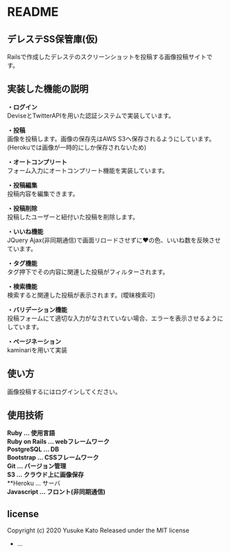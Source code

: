 # README

## **デレステSS保管庫(仮)**  
Railsで作成したデレステのスクリーンショットを投稿する画像投稿サイトです。

## **実装した機能の説明**   

**・ログイン**  
DeviseとTwitterAPIを用いた認証システムで実装しています。

**・投稿**  
画像を投稿します。画像の保存先はAWS S3へ保存されるようにしています。(Herokuでは画像が一時的にしか保存されないため)

**・オートコンプリート**  
フォーム入力にオートコンプリート機能を実装しています。

**・投稿編集**  
投稿内容を編集できます。

**・投稿削除**  
投稿したユーザーと紐付いた投稿を削除します。

**・いいね機能**  
JQuery Ajax(非同期通信)で画面リロードさせずに♥の色、いいね数を反映させています。

**・タグ機能**  
タグ押下でその内容に関連した投稿がフィルターされます。

**・検索機能**  
検索すると関連した投稿が表示されます。(曖昧検索可)

**・バリデーション機能**  
投稿フォームにて適切な入力がなされていない場合、エラーを表示させるようにしています。

**・ページネーション**  
kaminariを用いて実装

## 使い方  
画像投稿するにはログインしてください。

## 使用技術  
**Ruby  ...  使用言語**  
**Ruby on Rails  ...  webフレームワーク**  
**PostgreSQL  ...  DB**  
**Bootstrap  ... CSSフレームワーク**  
**Git  ...  バージョン管理**  
**S3  ...  クラウド上に画像保存**  
**Heroku  ...  サーバ  
**Javascript  ...  フロント(非同期通信)**

## license  
Copyright (c) 2020 Yusuke Kato
Released under the MIT license


* ...
